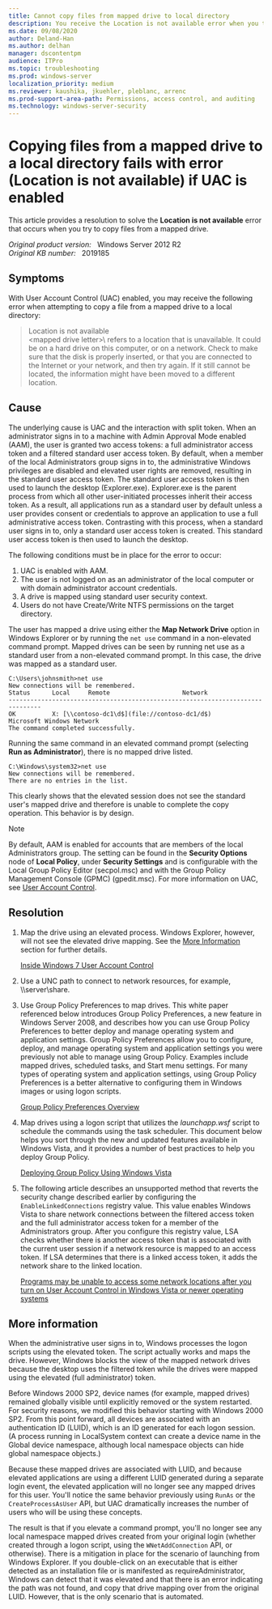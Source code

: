 ```yaml
---
title: Cannot copy files from mapped drive to local directory
description: You receive the Location is not available error when you try to copy files from a mapped drive to a local directory.
ms.date: 09/08/2020
author: Deland-Han
ms.author: delhan
manager: dscontentpm
audience: ITPro
ms.topic: troubleshooting
ms.prod: windows-server
localization_priority: medium
ms.reviewer: kaushika, jkuehler, pleblanc, arrenc
ms.prod-support-area-path: Permissions, access control, and auditing
ms.technology: windows-server-security
---
```

# Copying files from a mapped drive to a local directory fails with error (Location is not available) if UAC is enabled

This article provides a resolution to solve the **Location is not available** error that occurs when you try to copy files from a mapped drive.

_Original product version:_ &nbsp; Windows Server 2012 R2  
_Original KB number:_ &nbsp; 2019185

## Symptoms

With User Account Control (UAC) enabled, you may receive the following error when attempting to copy a file from a mapped drive to a local directory:

> Location is not available  
\<mapped drive letter>\ refers to a location that is unavailable. It could be on a hard drive on this computer, or on a network. Check to make sure that the disk is properly inserted, or that you are connected to the Internet or your network, and then try again. If it still cannot be located, the information might have been moved to a different location.

## Cause

The underlying cause is UAC and the interaction with split token. When an administrator signs in to a machine with Admin Approval Mode enabled (AAM), the user is granted two access tokens: a full administrator access token and a filtered standard user access token. By default, when a member of the local Administrators group signs in to, the administrative Windows privileges are disabled and elevated user rights are removed, resulting in the standard user access token. The standard user access token is then used to launch the desktop (Explorer.exe). Explorer.exe is the parent process from which all other user-initiated processes inherit their access token. As a result, all applications run as a standard user by default unless a user provides consent or credentials to approve an application to use a full administrative access token. Contrasting with this process, when a standard user signs in to, only a standard user access token is created. This standard user access token is then used to launch the desktop.

The following conditions must be in place for the error to occur:

1. UAC is enabled with AAM.
2. The user is not logged on as an administrator of the local computer or with domain administrator account credentials.
3. A drive is mapped using standard user security context.
4. Users do not have Create/Write NTFS permissions on the target directory.

The user has mapped a drive using either the **Map Network Drive** option in Windows Explorer or by running the `net use` command in a non-elevated command prompt. Mapped drives can be seen by running net use as a standard user from a non-elevated command prompt. In this case, the drive was mapped as a standard user.

```console
C:\Users\johnsmith>net use
New connections will be remembered.
Status      Local     Remote                    Network
-------------------------------------------------------------------------------
OK          X: [\\contoso-dc1\d$](file://contoso-dc1/d$)               Microsoft Windows Network
The command completed successfully.
```

Running the same command in an elevated command prompt (selecting **Run as Administrator**), there is no mapped drive listed.

```console
C:\Windows\system32>net use
New connections will be remembered.
There are no entries in the list.
```

This clearly shows that the elevated session does not see the standard user's mapped drive and therefore is unable to complete the copy operation. This behavior is by design.

> [!NOTE]
> By default, AAM is enabled for accounts that are members of the local Administrators group. The setting can be found in the **Security Options** node of **Local Policy**, under **Security Settings** and is configurable with the Local Group Policy Editor (secpol.msc) and with the Group Policy Management Console (GPMC) (gpedit.msc). For more information on UAC, see [User Account Control](/previous-versions/windows/it-pro/windows-server-2008-R2-and-2008/cc772207(v=ws.10)).

## Resolution

1. Map the drive using an elevated process. Windows Explorer, however, will not see the elevated drive mapping. See the [More Information](#more-information) section for further details.

   [Inside Windows 7 User Account Control](/previous-versions/technet-magazine/dd822916(v=msdn.10))

2. Use a UNC path to connect to network resources, for example, \\\server\share.

3. Use Group Policy Preferences to map drives. This white paper referenced below introduces Group Policy Preferences, a new feature in Windows Server 2008, and describes how you can use Group Policy Preferences to better deploy and manage operating system and application settings. Group Policy Preferences allow you to configure, deploy, and manage operating system and application settings you were previously not able to manage using Group Policy. Examples include mapped drives, scheduled tasks, and Start menu settings. For many types of operating system and application settings, using Group Policy Preferences is a better alternative to configuring them in Windows images or using logon scripts.

   [Group Policy Preferences Overview](/previous-versions/windows/it-pro/windows-server-2012-r2-and-2012/dn581922(v=ws.11))

4. Map drives using a logon script that utilizes the *launchapp.wsf* script to schedule the commands using the task scheduler. This document below helps you sort through the new and updated features available in Windows Vista, and it provides a number of best practices to help you deploy Group Policy.

   [Deploying Group Policy Using Windows Vista](/previous-versions/windows/it-pro/windows-vista/cc766208(v=ws.10))

5. The following article describes an unsupported method that reverts the security change described earlier by configuring the `EnableLinkedConnections` registry value. This value enables Windows Vista to share network connections between the filtered access token and the full administrator access token for a member of the Administrators group. After you configure this registry value, LSA checks whether there is another access token that is associated with the current user session if a network resource is mapped to an access token. If LSA determines that there is a linked access token, it adds the network share to the linked location.

   [Programs may be unable to access some network locations after you turn on User Account Control in Windows Vista or newer operating systems](https://support.microsoft.com/help/937624)

## More information

When the administrative user signs in to, Windows processes the logon scripts using the elevated token. The script actually works and maps the drive. However, Windows blocks the view of the mapped network drives because the desktop uses the filtered token while the drives were mapped using the elevated (full administrator) token.

Before Windows 2000 SP2, device names (for example, mapped drives) remained globally visible until explicitly removed or the system restarted. For security reasons, we modified this behavior starting with Windows 2000 SP2. From this point forward, all devices are associated with an authentication ID (LUID), which is an ID generated for each logon session. (A process running in LocalSystem context can create a device name in the Global device namespace, although local namespace objects can hide global namespace objects.)

Because these mapped drives are associated with LUID, and because elevated applications are using a different LUID generated during a separate login event, the elevated application will no longer see any mapped drives for this user. You'll notice the same behavior previously using `RunAs` or the `CreateProcessAsUser` API, but UAC dramatically increases the number of users who will be using these concepts.

The result is that if you elevate a command prompt, you'll no longer see any local namespace mapped drives created from your original login (whether created through a logon script, using the `WNetAddConnection` API, or otherwise). There is a mitigation in place for the scenario of launching from Windows Explorer. If you double-click on an executable that is either detected as an installation file or is manifested as requireAdministrator, Windows can detect that it was elevated and that there is an error indicating the path was not found, and copy that drive mapping over from the original LUID. However, that is the only scenario that is automated.
